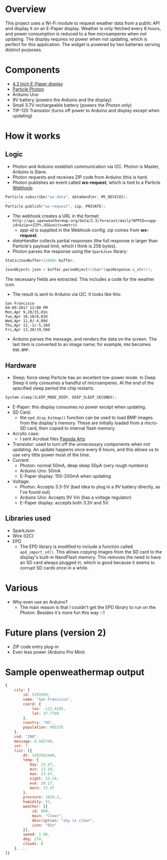 # Overview

This project uses a Wi-Fi module to request weather data from a public API and display it on an E-Paper display. Weather is only fetched every 6 hours, and power consumption is reduced to a few microamperes when not updating. The display requires no power when not updating, which is perfect for this application. The widget is powered by two batteries serving distinct purposes.

# Components

* [4.3 Inch E-Paper display](www.waveshare.com/wiki/4.3inch_e-Paper)
* [Particle Photon](https://store.particle.io/collections/photon)
* Arduino Uno
* 9V battery (powers the Arduino and the display)
* Small 3.7V rechargeable battery (powers the Photon only)
* TIP-120 Transistor (turns off power to Arduino and display except when updating)

# How it works
## Logic
* Photon and Arduino establish communication via I2C. Photon is Master, Arduino is Slave.
* Photon requests and receives ZIP code from Arduino (this is hard.
* Photon publishes an event called **wx-request**, which is tied to a Particle [Webhook](https://docs.particle.io/guide/tools-and-features/webhooks/):
```C
Particle.subscribe("wx-data", dataHandler, MY_DEVICES);
...
Particle.publish("wx-request", zip, PRIVATE);
```
* The webhook creates a URL in the format:
```http://api.openweathermap.org/data/2.5/forecast/daily?APPID=<app-id>&zip=<ZIP>,US&units=metric```
  * *app-id* is supplied in the Webhook config; *zip* comes from **wx-request**.
* *dataHandler* collects partial responses (the full response is larger than Particle's payload limit, which I think is 256 bytes).
* Photon parses the response using the ```SparkJson``` library:
```C
StaticJsonBuffer<12000> buffer;
...
JsonObject& json = buffer.parseObject((char*)apiResponse.c_str());
```
The necessary fields are extracted. This includes a code for the weather icon.
* The result is sent to Arduino via I2C. It looks like this:
```
San Francisco
04-09-2017 12:00 PM
Mon,Apr 9,20/15,01n
Tue,Apr 10,10/8,03d
Wed,Apr 11,0/-4,09d
Thu,Apr 12,-2/-5,10d
Fri,Apr 13,30/19,50d
```
* Arduino parses the message, and renders the data on the screen. The last item is converted to an image name; for example, ```09d``` becomes ```09D.BMP```.
## Hardware

* Sleep; force sleep
Particle has an excellent low-power mode. In Deep Sleep it only consumes a handful of microamperes. At the end of the specified sleep period the chip restarts.
```C
System.sleep(SLEEP_MODE_DEEP, DEEP_SLEEP_SECONDS);
```
* E-Paper: this display consumes no power except when updating.
* SD Card: 
  * the `epd_disp_bitmap()` function can be used to load BMP images from the display's memory. These are initially loaded from a micro-SD card, then copied to internal flash memory.
* Acrylic case:
  * I sent Acrobat files [Pagoda Arts](pagodaarts.com)
* Transistor: used to turn off the unnecessary components when not updating. An update happens once every 6 hours, and this allows us to use very little power most of the time.
* Current:
  * Photon: normal 50mA, deep sleep 50µA (very rough numbers)
  * Arduino Uno: 50mA
  * E-Paper display: 150-200mA when updating
* Voltage:
  * Photon: Accepts 3.3-5V (bad idea to plug in a 9V battery directly, as I've found out)
  * Arduino Uno: Accepts 9V Vin (has a voltage regulator)
  * E-Paper display: accepts both 3.3V and 5V.

## Libraries used

* SparkJson
* Wire (I2C)
* EPD
  * The EPD library is modified to include a function called ```epd_import_sd()```. This allows copying images from the SD card to the display's built-in NandFlash memory. This removes the need to have an SD card always plugged in, which is good because it seems to corrupt SD cards once in a while.
  
# Various
* Why even use an Arduino?
  * The main reason is that I couldn't get the EPD library to run on the Photon. Besides it's more fun this way :-)

# Future plans (version 2)
* ZIP code entry plug-in
* Even less power (Arduino Pro Mini)
  
# Sample openweathermap output
```javascript
{
    city: {
        id: 5391959,
        name: "San Francisco",
        coord: {
            lon: -122.4195,
            lat: 37.7749
        },
        country: "US",
        population: 805235
    },
    cod: "200",
    message: 0.502746,
    cnt: 7,
    list: [{
        dt: 1493582400,
        temp: {
           day: 23.47,
           min: 13.29,
           max: 23.47,
           night: 13.29,
           eve: 20.17,
           morn: 23.47
        },
        pressure: 1024.2,
        humidity: 51,
        weather: [{
            id: 800,
            main: "Clear",
            description: "sky is clear",
            icon: "01n"
        }],
        speed: 2.86,
        deg: 274,
        clouds: 0
    }, ...
]}
```
